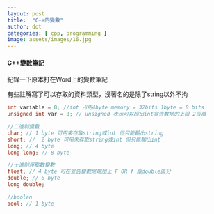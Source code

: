 ```yaml
---
layout: post
title:  "C++的變數"
author: dot
categories: [ cpp, programming ]
image: assets/images/16.jpg
---
```


#### C++變數筆記

紀錄一下原本打在Word上的變數筆記

有些註解寫了可以存取的資料類型，沒著名的是除了string以外不拘



```c
int variable = 8; //int 占用4byte memory = 32bits 1byte = 8 bits
unsigned int var = 8; // unsigned 表示可以超出int宣告數地的上限 2百萬

//二進制變數
char; // 1 byte 可用來存取string或int 但只能輸出string
short; //  2 byte 可用來存取string或int 但只能輸出int
long; // 4 byte
long long; // 8 byte

//十進制浮點數變數
float; // 4 byte 可在宣告變數尾端加上 F OR f 跟double區分
double; // 8 byte
long double;

//boolen
bool; // 1 byte
```